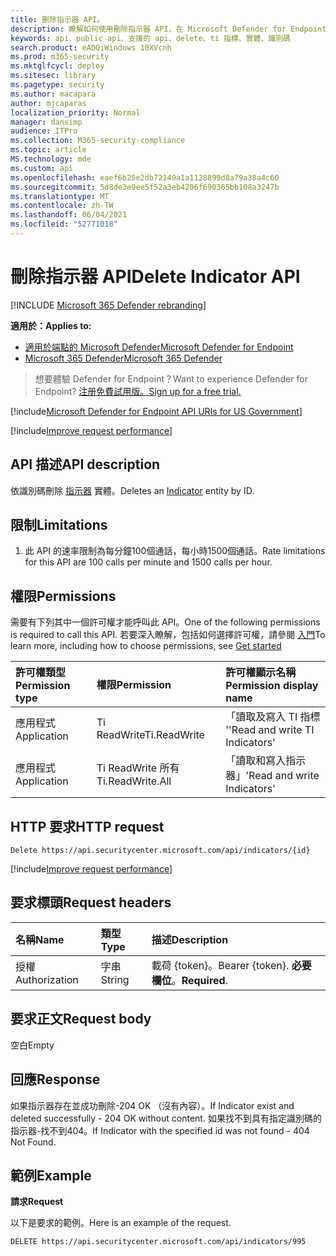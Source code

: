 ```yaml
---
title: 刪除指示器 API。
description: 瞭解如何使用刪除指示器 API，在 Microsoft Defender for Endpoint 中刪除識別碼實體。
keywords: api、public api、支援的 api、delete、ti 指標、實體、識別碼
search.product: eADQiWindows 10XVcnh
ms.prod: m365-security
ms.mktglfcycl: deploy
ms.sitesec: library
ms.pagetype: security
ms.author: macapara
author: mjcaparas
localization_priority: Normal
manager: dansimp
audience: ITPro
ms.collection: M365-security-compliance
ms.topic: article
MS.technology: mde
ms.custom: api
ms.openlocfilehash: eaef6b25e2db72149a1a1128899d8a79a38a4c60
ms.sourcegitcommit: 5d8de3e9ee5f52a3eb4206f690365bb108a3247b
ms.translationtype: MT
ms.contentlocale: zh-TW
ms.lasthandoff: 06/04/2021
ms.locfileid: "52771018"
---
```

# <a name="delete-indicator-api"></a><span data-ttu-id="e0d69-104">刪除指示器 API</span><span class="sxs-lookup"><span data-stu-id="e0d69-104">Delete Indicator API</span></span>

[!INCLUDE [Microsoft 365 Defender rebranding](../../includes/microsoft-defender.md)]

<span data-ttu-id="e0d69-105">**適用於：**</span><span class="sxs-lookup"><span data-stu-id="e0d69-105">**Applies to:**</span></span>
- [<span data-ttu-id="e0d69-106">適用於端點的 Microsoft Defender</span><span class="sxs-lookup"><span data-stu-id="e0d69-106">Microsoft Defender for Endpoint</span></span>](https://go.microsoft.com/fwlink/p/?linkid=2154037)
- [<span data-ttu-id="e0d69-107">Microsoft 365 Defender</span><span class="sxs-lookup"><span data-stu-id="e0d69-107">Microsoft 365 Defender</span></span>](https://go.microsoft.com/fwlink/?linkid=2118804)

> <span data-ttu-id="e0d69-108">想要體驗 Defender for Endpoint？</span><span class="sxs-lookup"><span data-stu-id="e0d69-108">Want to experience Defender for Endpoint?</span></span> [<span data-ttu-id="e0d69-109">注册免費試用版。</span><span class="sxs-lookup"><span data-stu-id="e0d69-109">Sign up for a free trial.</span></span>](https://www.microsoft.com/microsoft-365/windows/microsoft-defender-atp?ocid=docs-wdatp-exposedapis-abovefoldlink)  

[!include[Microsoft Defender for Endpoint API URIs for US Government](../../includes/microsoft-defender-api-usgov.md)]

[!include[Improve request performance](../../includes/improve-request-performance.md)]


## <a name="api-description"></a><span data-ttu-id="e0d69-110">API 描述</span><span class="sxs-lookup"><span data-stu-id="e0d69-110">API description</span></span>
<span data-ttu-id="e0d69-111">依識別碼刪除 [指示器](ti-indicator.md) 實體。</span><span class="sxs-lookup"><span data-stu-id="e0d69-111">Deletes an [Indicator](ti-indicator.md) entity by ID.</span></span>


## <a name="limitations"></a><span data-ttu-id="e0d69-112">限制</span><span class="sxs-lookup"><span data-stu-id="e0d69-112">Limitations</span></span>
1. <span data-ttu-id="e0d69-113">此 API 的速率限制為每分鐘100個通話，每小時1500個通話。</span><span class="sxs-lookup"><span data-stu-id="e0d69-113">Rate limitations for this API are 100 calls per minute and 1500 calls per hour.</span></span>


## <a name="permissions"></a><span data-ttu-id="e0d69-114">權限</span><span class="sxs-lookup"><span data-stu-id="e0d69-114">Permissions</span></span>
<span data-ttu-id="e0d69-115">需要有下列其中一個許可權才能呼叫此 API。</span><span class="sxs-lookup"><span data-stu-id="e0d69-115">One of the following permissions is required to call this API.</span></span> <span data-ttu-id="e0d69-116">若要深入瞭解，包括如何選擇許可權，請參閱 [入門](apis-intro.md)</span><span class="sxs-lookup"><span data-stu-id="e0d69-116">To learn more, including how to choose permissions, see [Get started](apis-intro.md)</span></span>

<span data-ttu-id="e0d69-117">許可權類型</span><span class="sxs-lookup"><span data-stu-id="e0d69-117">Permission type</span></span> |   <span data-ttu-id="e0d69-118">權限</span><span class="sxs-lookup"><span data-stu-id="e0d69-118">Permission</span></span>  |   <span data-ttu-id="e0d69-119">許可權顯示名稱</span><span class="sxs-lookup"><span data-stu-id="e0d69-119">Permission display name</span></span>
:---|:---|:---
<span data-ttu-id="e0d69-120">應用程式</span><span class="sxs-lookup"><span data-stu-id="e0d69-120">Application</span></span> |   <span data-ttu-id="e0d69-121">Ti ReadWrite</span><span class="sxs-lookup"><span data-stu-id="e0d69-121">Ti.ReadWrite</span></span> |  <span data-ttu-id="e0d69-122">「讀取及寫入 TI 指標 '</span><span class="sxs-lookup"><span data-stu-id="e0d69-122">'Read and write TI Indicators'</span></span>
<span data-ttu-id="e0d69-123">應用程式</span><span class="sxs-lookup"><span data-stu-id="e0d69-123">Application</span></span> |   <span data-ttu-id="e0d69-124">Ti ReadWrite 所有</span><span class="sxs-lookup"><span data-stu-id="e0d69-124">Ti.ReadWrite.All</span></span> |  <span data-ttu-id="e0d69-125">「讀取和寫入指示器」</span><span class="sxs-lookup"><span data-stu-id="e0d69-125">'Read and write Indicators'</span></span>


## <a name="http-request"></a><span data-ttu-id="e0d69-126">HTTP 要求</span><span class="sxs-lookup"><span data-stu-id="e0d69-126">HTTP request</span></span>
```
Delete https://api.securitycenter.microsoft.com/api/indicators/{id}
```

[!include[Improve request performance](../../includes/improve-request-performance.md)]

## <a name="request-headers"></a><span data-ttu-id="e0d69-127">要求標頭</span><span class="sxs-lookup"><span data-stu-id="e0d69-127">Request headers</span></span>

<span data-ttu-id="e0d69-128">名稱</span><span class="sxs-lookup"><span data-stu-id="e0d69-128">Name</span></span> | <span data-ttu-id="e0d69-129">類型</span><span class="sxs-lookup"><span data-stu-id="e0d69-129">Type</span></span> | <span data-ttu-id="e0d69-130">描述</span><span class="sxs-lookup"><span data-stu-id="e0d69-130">Description</span></span>
:---|:---|:---
<span data-ttu-id="e0d69-131">授權</span><span class="sxs-lookup"><span data-stu-id="e0d69-131">Authorization</span></span> | <span data-ttu-id="e0d69-132">字串</span><span class="sxs-lookup"><span data-stu-id="e0d69-132">String</span></span> | <span data-ttu-id="e0d69-133">載荷 {token}。</span><span class="sxs-lookup"><span data-stu-id="e0d69-133">Bearer {token}.</span></span> <span data-ttu-id="e0d69-134">**必要欄位**。</span><span class="sxs-lookup"><span data-stu-id="e0d69-134">**Required**.</span></span>


## <a name="request-body"></a><span data-ttu-id="e0d69-135">要求正文</span><span class="sxs-lookup"><span data-stu-id="e0d69-135">Request body</span></span>
<span data-ttu-id="e0d69-136">空白</span><span class="sxs-lookup"><span data-stu-id="e0d69-136">Empty</span></span>

## <a name="response"></a><span data-ttu-id="e0d69-137">回應</span><span class="sxs-lookup"><span data-stu-id="e0d69-137">Response</span></span>
<span data-ttu-id="e0d69-138">如果指示器存在並成功刪除-204 OK （沒有內容）。</span><span class="sxs-lookup"><span data-stu-id="e0d69-138">If Indicator exist and deleted successfully - 204 OK without content.</span></span>
<span data-ttu-id="e0d69-139">如果找不到具有指定識別碼的指示器-找不到404。</span><span class="sxs-lookup"><span data-stu-id="e0d69-139">If Indicator with the specified id was not found - 404 Not Found.</span></span>

## <a name="example"></a><span data-ttu-id="e0d69-140">範例</span><span class="sxs-lookup"><span data-stu-id="e0d69-140">Example</span></span>

<span data-ttu-id="e0d69-141">**請求**</span><span class="sxs-lookup"><span data-stu-id="e0d69-141">**Request**</span></span>

<span data-ttu-id="e0d69-142">以下是要求的範例。</span><span class="sxs-lookup"><span data-stu-id="e0d69-142">Here is an example of the request.</span></span>

```http
DELETE https://api.securitycenter.microsoft.com/api/indicators/995
```
